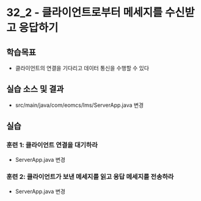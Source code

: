 # 32_2 - 클라이언트로부터 메세지를 수신받고 응답하기

## 학습목표

- 클라이언트의 연결을 기다리고 데이터 통신을 수행할 수 있다

## 실습 소스 및 결과

- src/main/java/com/eomcs/lms/ServerApp.java 변경

## 실습  

### 훈련 1: 클라이언트 연결을 대기하라

- ServerApp.java 변경

### 훈련 2: 클라이언트가 보낸 메세지를 읽고 응답 메세지를 전송하라

- ServerApp.java 변경
